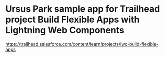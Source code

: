 # Ursus Park sample app for Trailhead project Build Flexible Apps with Lightning Web Components

https://trailhead.salesforce.com/content/learn/projects/lwc-build-flexible-apps



